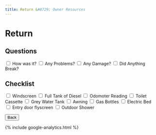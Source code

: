 ```yaml
---
title: Return &#8729; Owner Resources 
---
```


<link href="../../../styles/custom.css" rel="stylesheet" />

# Return

## Questions

<label for="q1"><input type="checkbox" id="q1" /> How was it?</label>
<label for="q2"><input type="checkbox" id="q2" /> Any Problems?</label>
<label for="q3"><input type="checkbox" id="q3" /> Any Damage?</label>
<label for="q4"><input type="checkbox" id="q4" /> Did Anything Break?</label>

## Checklist
<label for="windscreen"><input type="checkbox" id="windscreen" /> Windscreen</label>
<label for="diesel"><input type="checkbox" id="diesel" /> Full Tank of Diesel</label>
<label for="odomoter"><input type="checkbox" id="odomoter" /> Odomoter Reading</label>
<label for="toilet"> <input type="checkbox" id="toilet" /> Toilet Cassette</label>
<label for="grey-water-tank"><input type="checkbox" id="grey-water-tank" /> Grey Water Tank</label>
<label for="awning"><input type="checkbox" id="awning" /> Awning</label>
<label for="gas-bottles"><input type="checkbox" id="gas-bottles" /> Gas Bottles</label>
<label for="bed"><input type="checkbox" id="bed" /> Electric Bed</label>
<label for="bed"><input type="checkbox" id="bed" /> Entry door flyscreen</label>
<label for="bed"><input type="checkbox" id="bed" /> Outdoor Shower</label>


<a href="../"><button class="nav-button"><i class="arrow arrow-left"></i> Back</button></a>

{% include google-analytics.html %}